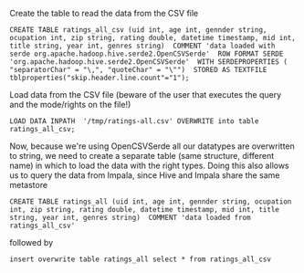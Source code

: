
Create the table to read the data from the CSV file

`
CREATE TABLE ratings_all_csv (uid int, age int, gennder string, ocupation int, zip string, rating double, datetime timestamp, mid int, title string, year int, genres string) 
COMMENT 'data loaded with serde org.apache.hadoop.hive.serde2.OpenCSVSerde' 
ROW FORMAT SERDE 'org.apache.hadoop.hive.serde2.OpenCSVSerde' 
WITH SERDEPROPERTIES ( "separatorChar" = "\,", "quoteChar" = "\"") 
STORED AS TEXTFILE tblproperties("skip.header.line.count"="1");
`

Load data from the CSV file (beware of the user that executes the query and the mode/rights on the file!)

`
LOAD DATA INPATH  '/tmp/ratings-all.csv' OVERWRITE into table ratings_all_csv;
`

Now, because we're using OpenCSVSerde all our datatypes are overwritten to string, we need to create a separate table (same structure, different name) in which to load the data with the right types. Doing this also allows us to query the data from Impala, since Hive and Impala share the same metastore

`
CREATE TABLE ratings_all (uid int, age int, gennder string, ocupation int, zip string, rating double, datetime timestamp, mid int, title string, year int, genres string) 
COMMENT 'data loaded from ratings_all_csv' 
`

followed by 

`
insert overwrite table ratings_all select * from ratings_all_csv
`


